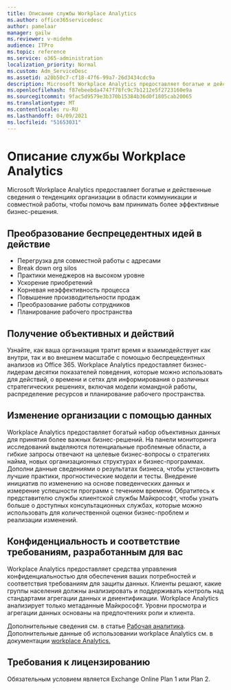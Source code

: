 ```yaml
---
title: Описание службы Workplace Analytics
ms.author: office365servicedesc
author: pamelaar
manager: gailw
ms.reviewer: v-midehm
audience: ITPro
ms.topic: reference
ms.service: o365-administration
localization_priority: Normal
ms.custom: Adm_ServiceDesc
ms.assetid: a20b50c7-cf18-47f6-99a7-26d3434cdc9a
description: Microsoft Workplace Analytics предоставляет богатые и действенные сведения о тенденциях организации в области коммуникации и совместной работы, чтобы помочь вам принимать более эффективные бизнес-решения.
ms.openlocfilehash: f87ebeebda4747f78fc9c7b1212e5f2723160e9a
ms.sourcegitcommit: 9fac5d9579e3b370b15384b36d0f1805cab20065
ms.translationtype: MT
ms.contentlocale: ru-RU
ms.lasthandoff: 04/09/2021
ms.locfileid: "51653031"
---
```

# <a name="workplace-analytics-service-description"></a>Описание службы Workplace Analytics

Microsoft Workplace Analytics предоставляет богатые и действенные сведения о тенденциях организации в области коммуникации и совместной работы, чтобы помочь вам принимать более эффективные бизнес-решения.

## <a name="transform-unprecedented-insights-into-action"></a>Преобразование беспрецедентных идей в действие

* Перегрузка для совместной работы с адресами
* Break down org silos
* Практики менеджеров на высоком уровне
* Ускорение приобретений
* Корневая неэффективность процесса
* Повышение производительности продаж
* Преобразование работы сотрудников
* Планирование рабочего пространства

## <a name="gain-objective-actionable-insights"></a>Получение объективных и действий

Узнайте, как ваша организация тратит время и взаимодействует как внутри, так и во внешнем масштабе с помощью беспрецедентных анализов из Office 365. Workplace Analytics предоставляет бизнес-лидерам десятки показателей поведения, которые можно использовать для действий, о времени и сетях для информирования о различных стратегических решениях, включая модели командной работы, распределение ресурсов и планирование рабочего пространства.

## <a name="drive-organizational-change-with-data"></a>Изменение организации с помощью данных

Workplace Analytics предоставляет богатый набор объективных данных для принятия более важных бизнес-решений. На панели мониторинга исследований выделяются потенциальные проблемные области, а гибкие запросы отвечают на целевые бизнес-вопросы о стратегиях найма, новых организационных структурах и бизнес-программах. Дополни данные сведениями о результатах бизнеса, чтобы установить лучшие практики, прогностические модели и тесты. Внедрение инициатив по изменению на основе поведенческих данных и измерение успешности программ с течением времени. Обратитесь к представителю службы клиентской службы Майкрософт, чтобы узнать больше о доступных консультационных службах, которые можно использовать для количественной оценки бизнес-проблем и реализации изменений.

## <a name="privacy-and-compliance-designed-for-you"></a>Конфиденциальность и соответствие требованиям, разработанным для вас

Workplace Analytics предоставляет средства управления конфиденциальностью для обеспечения ваших потребностей и соответствия требованиям для защиты данных. Клиенты решают, какие группы населения должны анализировать и поддерживать контроль над стандартами агрегации данных и деиентификации. Workplace Analytics анализирует только метаданные Майкрософт. Уровни просмотра и агрегации данных основаны на предпочтениях роли и клиента.

Дополнительные сведения см. в статье [Рабочая аналитика](https://go.microsoft.com/fwlink/?linkid=852492). Дополнительные данные об использовании workplace Analytics см. в документации [workplace Analytics.](/workplace-analytics/)
  
## <a name="licensing-requirements"></a>Требования к лицензированию

Обязательным условием является Exchange Online Plan 1 или Plan 2.